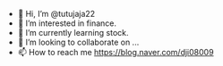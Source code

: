 - 👋 Hi, I’m @tutujaja22
- 👀 I’m interested in finance.
- 🌱 I’m currently learning stock.
- 💞️ I’m looking to collaborate on ...
- 📫 How to reach me https://blog.naver.com/dji08009

<!---
tutujaja22/tutujaja22 is a ✨ special ✨ repository because its `README.md` (this file) appears on your GitHub profile.
You can click the Preview link to take a look at your changes.
--->

